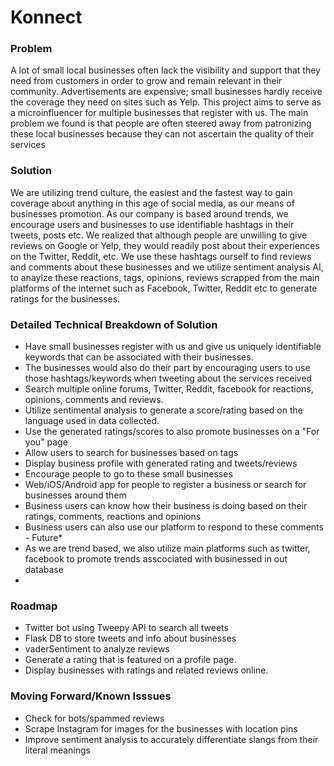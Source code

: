 # Konnect

### Problem
A lot of small local businesses often lack the visibility and support that they need from customers in order to grow and remain relevant in their community. Advertisements are expensive; small businesses hardly receive the coverage they need on sites such as Yelp. This project aims to serve as a microinfluencer for multiple businesses that register with us. The main problem we found is that people are often steered away from patronizing these local businesses because they can not ascertain the quality of their services

### Solution
We are utilizing trend culture, the easiest and the fastest way to gain coverage about anything in this age of social media, as our means of businesses promotion. As our company is based around trends, we encourage users and businesses to use identifiable hashtags in their tweets, posts etc. We realized that although people are unwilling to give reviews on Google or Yelp, they would readily post about their experiences on the Twitter, Reddit, etc. We use these hashtags ourself to find reviews and comments about these businesses and we utilize sentiment analysis AI, to anaylze these reactions, tags, opinions, reviews scrapped from the main platforms of the internet such as Facebook, Twitter, Reddit etc to generate ratings for the businesses.

### Detailed Technical Breakdown of Solution
* Have small businesses register with us and give us uniquely identifiable keywords that can be associated with their businesses.
* The businesses would also do their part by encouraging users to use those hashtags/keywords when tweeting about the services received
* Search multiple online forums, Twitter, Reddit, facebook for reactions, opinions, comments and reviews. 
* Utilize sentimental analysis to generate a score/rating based on the language used in data collected.
* Use the generated ratings/scores to also promote businesses on a "For you" page
* Allow users to search for businesses based on tags
* Display business profile with generated rating and tweets/reviews
* Encourage people to go to these small businesses
* Web/iOS/Android app for people to register a business or search for businesses around them
* Business users can know how their business is doing based on their ratings, comments, reactions and opinions
* Business users can also use our platform to respond to these comments - Future*
* As we are trend based, we also utilize main platforms such as twitter, facebook to promote trends asscociated with businessed in out database
* 

### Roadmap
* Twitter bot using Tweepy API to search all tweets
* Flask DB to store tweets and info about businesses
* vaderSentiment to analyze reviews
* Generate a rating that is featured on a profile page.
* Display businesses with ratings and related reviews online.


### Moving Forward/Known Isssues
* Check for bots/spammed reviews
* Scrape Instagram for images for the businesses with location pins
* Improve sentiment analysis to accurately differentiate slangs from their literal meanings

